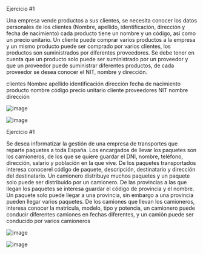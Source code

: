 Ejercicio #1

Una empresa vende productos a sus clientes, se necesita conocer los datos personales de los clientes (Nombre, apellido, identificación, dirección y fecha de nacimiento) cada producto tiene un nombre y un código, así como un  precio unitario. Un cliente puede comprar varios productos a la empresa y un mismo producto puede ser comprado por varios clientes, los productos son suministrados por diferentes proveedores. Se debe tener en cuenta que un producto solo puede ser suministrado por un proveedor y que un proveedor puede suministrar diferentes productos, de cada proveedor se desea conocer el NIT, nombre y dirección. 

clientes
Nombre
apellido
identificación
dirección
fecha de nacimiento
producto
nombre
código
precio unitario
cliente
proveedores
NIT
nombre
dirección

![image](https://user-images.githubusercontent.com/103066839/168853970-992614af-50ad-4ed7-b22d-cd923a76dc85.png)


![image](https://user-images.githubusercontent.com/103066839/169395095-76caff17-abc0-4eb2-a766-987d2ccfc3f7.png)


Ejercicio #1

Se desea informatizar la gestión de una empresa de transportes que reparte paquetes  a toda España. Los encargados de llevar los paquetes son los camioneros, de los que se quiere guardar el DNI, nombre, teléfono, dirección, salario y población en la que vive. De los paquetes transportados interesa conocerel código de paquete, descripción, destinatario y dirección del destinatario. Un camionero distribuye muchos paquetes y un paquete solo puede ser distribuido por un camionero. De las provincias a las que llegan los paquetes se interesa guardar el código de provincia y el nombre. Un paquete solo puede llegar a una provincia, sin embargo a una provincia pueden llegar varios paquetes. De los camiones que llevan los camioneros, interesa conocer la matricula, modelo, tipo y potencia, un camionero puede conducir diferentes camiones en fechas diferentes, y un camión puede ser conducido por varios camioneros

![image](https://user-images.githubusercontent.com/103066839/169404376-428f55e1-91e0-4498-8942-b27c7ab2e958.png)

![image](https://user-images.githubusercontent.com/103066839/169407008-f56a0615-00c9-43f7-94e9-6537f19bc83c.png)
